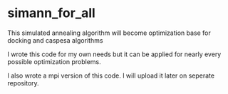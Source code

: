 # simann_for_all

This simulated annealing algorithm will become optimization base for docking and caspesa algorithms

I wrote this code for my own needs but it can be applied for nearly every possible optimization problems.

I also wrote a mpi version of this code. I will upload it later on seperate repository.
